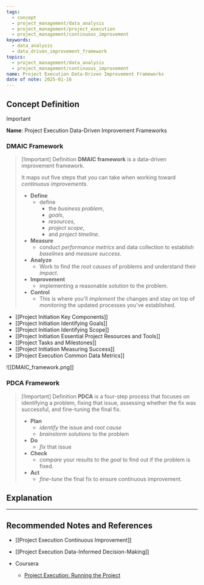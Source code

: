 ```yaml
---
tags:
  - concept
  - project_management/data_analysis
  - project_management/project_execution
  - project_management/continuous_improvement
keywords:
  - data_analysis
  - data_driven_improvement_framework
topics:
  - project_management/data_analysis
  - project_management/continuous_improvement
name: Project Execution Data-Driven Improvement Frameworks
date of note: 2025-01-16
---
```


## Concept Definition

>[!important]
>**Name**: Project Execution Data-Driven Improvement Frameworks

### DMAIC Framework

>[!important] Definition
>**DMAIC framework** is a data-driven improvement framework.
>
>It maps out five steps that you can take when working toward *continuous improvements*.
>- **Define**
>	- define 
>		- the *business problem*, 
>		- *goals*, 
>		- *resources*, 
>		- *project scope*, 
>		- and *project timeline*.
>- **Measure**
>	- conduct *performance metrics* and data collection to establish *baselines* and *measure success*.
>- **Analyze**
>	- Work to find the *root causes* of problems and understand their *impact*.
>- **Improvement**
>	- implementing a reasonable *solution* to the problem.
>- **Control**
>	- This is where you'll *implement* the changes and stay on top of *monitoring* the updated processes you've established.


- [[Project Initiation Key Components]]
- [[Project Initiation Identifying Goals]]
- [[Project Initiation Identifying Scope]]
- [[Project Initiation Essential Project Resources and Tools]]
- [[Project Tasks and Milestones]]
- [[Project Initiation Measuring Success]]
- [[Project Execution Common Data Metrics]]

![[DMAIC_framework.png]]


### PDCA Framework

>[!important] Definition
>**PDCA** is a four-step process that focuses on identifying a problem, fixing that issue, assessing whether the fix was successful, and fine-tuning the final fix.
>- **Plan**
>	- *identify* the issue and *root cause* 
>	- *brainstorm solutions* to the problem
>- **Do**
>	- *fix* that issue
>- **Check**
>	- *compare* your results to the *goal* to find out if the problem is fixed.
>- **Act**
>	-  *fine-tune* the final fix to ensure continuous improvement.



## Explanation





-----------
##  Recommended Notes and References


- [[Project Execution Continuous Improvement]]
- [[Project Execution Data-Informed Decision-Making]]



- Coursera
	- [Project Execution: Running the Project](https://www.coursera.org/learn/project-execution-google/home/welcome)